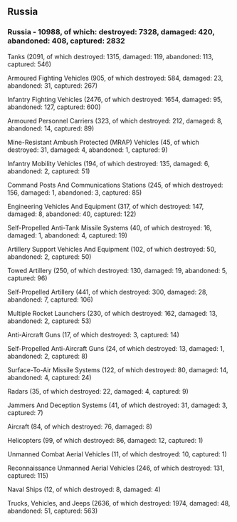 
 
 ## Russia
 
 ### Russia - 10988, of which: destroyed: 7328, damaged: 420, abandoned: 408, captured: 2832

 

 

 Tanks (2091, of which destroyed: 1315, damaged: 119, abandoned: 113, captured: 546)

 Armoured Fighting Vehicles (905, of which destroyed: 584, damaged: 23, abandoned: 31, captured: 267)

 Infantry Fighting Vehicles (2476, of which destroyed: 1654, damaged: 95, abandoned: 127, captured: 600)

 Armoured Personnel Carriers (323, of which destroyed: 212, damaged: 8, abandoned: 14, captured: 89)

 Mine-Resistant Ambush Protected (MRAP) Vehicles (45, of which destroyed: 31, damaged: 4, abandoned: 1, captured: 9)

 Infantry Mobility Vehicles (194, of which destroyed: 135, damaged: 6, abandoned: 2, captured: 51)

 Command Posts And Communications Stations (245, of which destroyed: 156, damaged: 1, abandoned: 3, captured: 85)

 Engineering Vehicles And Equipment (317, of which destroyed: 147, damaged: 8, abandoned: 40, captured: 122)

 Self-Propelled Anti-Tank Missile Systems (40, of which destroyed: 16, damaged: 1, abandoned: 4, captured: 19)

 Artillery Support Vehicles And Equipment (102, of which destroyed: 50, abandoned: 2, captured: 50)

 Towed Artillery (250, of which destroyed: 130, damaged: 19, abandoned: 5, captured: 96)

 Self-Propelled Artillery (441, of which destroyed: 300, damaged: 28, abandoned: 7, captured: 106)

 Multiple Rocket Launchers (230, of which destroyed: 162, damaged: 13, abandoned: 2, captured: 53)

 Anti-Aircraft Guns (17, of which destroyed: 3, captured: 14)

 Self-Propelled Anti-Aircraft Guns (24, of which destroyed: 13, damaged: 1, abandoned: 2, captured: 8)

 Surface-To-Air Missile Systems (122, of which destroyed: 80, damaged: 14, abandoned: 4, captured: 24)

 Radars (35, of which destroyed: 22, damaged: 4, captured: 9)

 Jammers And Deception Systems (41, of which destroyed: 31, damaged: 3, captured: 7)

 Aircraft (84, of which destroyed: 76, damaged: 8)

 Helicopters (99, of which destroyed: 86, damaged: 12, captured: 1)

 Unmanned Combat Aerial Vehicles (11, of which destroyed: 10, captured: 1)

 Reconnaissance Unmanned Aerial Vehicles (246, of which destroyed: 131, captured: 115)

 Naval Ships (12, of which destroyed: 8, damaged: 4)

 Trucks, Vehicles, and Jeeps (2636, of which destroyed: 1974, damaged: 48, abandoned: 51, captured: 563)

